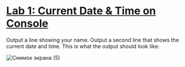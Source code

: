 # <ins>Lab 1: Current Date & Time on Console</ins>

Output a line showing your name. Output a second line that shows the current date and time. This is what the output should look like:

![Снимок экрана (5)](https://user-images.githubusercontent.com/60196280/121754188-9ab4e000-cb1c-11eb-9f18-32c440206a3f.png)

